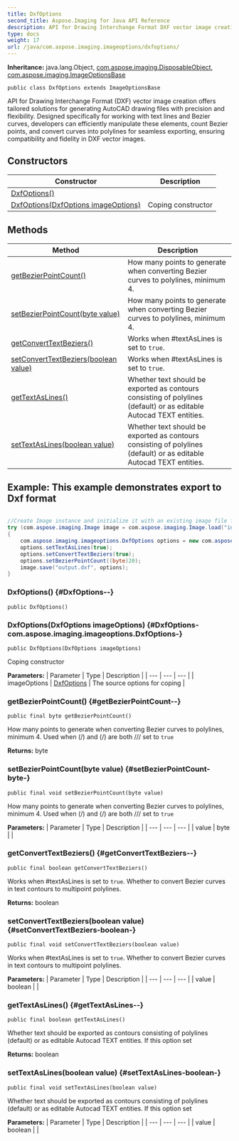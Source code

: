 ```yaml
---
title: DxfOptions
second_title: Aspose.Imaging for Java API Reference
description: API for Drawing Interchange Format DXF vector image creation offers tailored solutions for generating AutoCAD drawing files with precision and flexibility.
type: docs
weight: 17
url: /java/com.aspose.imaging.imageoptions/dxfoptions/
---
```

**Inheritance:**
java.lang.Object, [com.aspose.imaging.DisposableObject](../../com.aspose.imaging/disposableobject), [com.aspose.imaging.ImageOptionsBase](../../com.aspose.imaging/imageoptionsbase)
```
public class DxfOptions extends ImageOptionsBase
```

API for Drawing Interchange Format (DXF) vector image creation offers tailored solutions for generating AutoCAD drawing files with precision and flexibility. Designed specifically for working with text lines and Bezier curves, developers can efficiently manipulate these elements, count Bezier points, and convert curves into polylines for seamless exporting, ensuring compatibility and fidelity in DXF vector images.
## Constructors

| Constructor | Description |
| --- | --- |
| [DxfOptions()](#DxfOptions--) |  |
| [DxfOptions(DxfOptions imageOptions)](#DxfOptions-com.aspose.imaging.imageoptions.DxfOptions-) | Coping constructor |
## Methods

| Method | Description |
| --- | --- |
| [getBezierPointCount()](#getBezierPointCount--) | How many points to generate when converting Bezier curves to polylines, minimum 4. |
| [setBezierPointCount(byte value)](#setBezierPointCount-byte-) | How many points to generate when converting Bezier curves to polylines, minimum 4. |
| [getConvertTextBeziers()](#getConvertTextBeziers--) | Works when \#textAsLines is set to `true`. |
| [setConvertTextBeziers(boolean value)](#setConvertTextBeziers-boolean-) | Works when \#textAsLines is set to `true`. |
| [getTextAsLines()](#getTextAsLines--) | Whether text should be exported as contours consisting of polylines (default) or as editable Autocad TEXT entities. |
| [setTextAsLines(boolean value)](#setTextAsLines-boolean-) | Whether text should be exported as contours consisting of polylines (default) or as editable Autocad TEXT entities. |

## Example: This example demonstrates export to Dxf format

``` java

//Create Image instance and initialize it with an existing image file from disk location
try (com.aspose.imaging.Image image = com.aspose.imaging.Image.load("input.svg"))
{
    com.aspose.imaging.imageoptions.DxfOptions options = new com.aspose.imaging.imageoptions.DxfOptions();
    options.setTextAsLines(true);
    options.setConvertTextBeziers(true);
    options.setBezierPointCount((byte)20);
    image.save("output.dxf", options);
}
```

### DxfOptions() {#DxfOptions--}
```
public DxfOptions()
```


### DxfOptions(DxfOptions imageOptions) {#DxfOptions-com.aspose.imaging.imageoptions.DxfOptions-}
```
public DxfOptions(DxfOptions imageOptions)
```


Coping constructor

**Parameters:**
| Parameter | Type | Description |
| --- | --- | --- |
| imageOptions | [DxfOptions](../../com.aspose.imaging.imageoptions/dxfoptions) | The source options for coping |

### getBezierPointCount() {#getBezierPointCount--}
```
public final byte getBezierPointCount()
```


How many points to generate when converting Bezier curves to polylines, minimum 4. Used when (/) and (/) are both /// set to `true`

**Returns:**
byte
### setBezierPointCount(byte value) {#setBezierPointCount-byte-}
```
public final void setBezierPointCount(byte value)
```


How many points to generate when converting Bezier curves to polylines, minimum 4. Used when (/) and (/) are both /// set to `true`

**Parameters:**
| Parameter | Type | Description |
| --- | --- | --- |
| value | byte |  |

### getConvertTextBeziers() {#getConvertTextBeziers--}
```
public final boolean getConvertTextBeziers()
```


Works when \#textAsLines is set to `true`. Whether to convert Bezier curves in text contours to multipoint polylines.

**Returns:**
boolean
### setConvertTextBeziers(boolean value) {#setConvertTextBeziers-boolean-}
```
public final void setConvertTextBeziers(boolean value)
```


Works when \#textAsLines is set to `true`. Whether to convert Bezier curves in text contours to multipoint polylines.

**Parameters:**
| Parameter | Type | Description |
| --- | --- | --- |
| value | boolean |  |

### getTextAsLines() {#getTextAsLines--}
```
public final boolean getTextAsLines()
```


Whether text should be exported as contours consisting of polylines (default) or as editable Autocad TEXT entities. If this option set

**Returns:**
boolean
### setTextAsLines(boolean value) {#setTextAsLines-boolean-}
```
public final void setTextAsLines(boolean value)
```


Whether text should be exported as contours consisting of polylines (default) or as editable Autocad TEXT entities. If this option set

**Parameters:**
| Parameter | Type | Description |
| --- | --- | --- |
| value | boolean |  |

